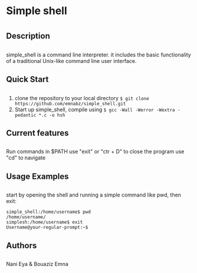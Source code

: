 # **Simple shell** <h1>
## **Description** <h2>
simple_shell is a command line interpreter. it includes the basic functionality of a traditional Unix-like command line user interface.
## **Quick Start** <h2>
1. clone the repository to your local directory
```$ git clone https://github.com/emnabz/simple_shell.git```
2. Start up simple_shell, compile using
```$ gcc -Wall -Werror -Wextra -pedantic *.c -o hsh```
## **Current features** <h2>
Run commands in $PATH use "exit" or "ctr + D" to close the program use "cd" to navigate
## **Usage Examples** <h2>
start by opening the shell and running a simple command like pwd, then exit:
```
simple_shell:/home/username$ pwd
/home/username/
simplesh:/home/username$ exit
Username@your-regular-prompt:~$
```
## **Authors** <h2>
Nani Eya & Bouaziz Emna
